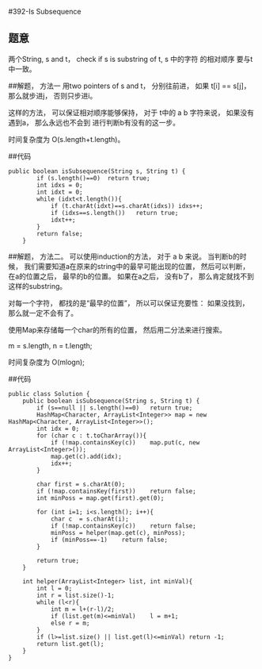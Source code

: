 #392-Is Subsequence
## 题意
两个String, s and t， check if s is substring of t, s 中的字符 的相对顺序 要与t中一致。

##解题， 方法一
用two pointers of s and t， 分别往前进， 如果 t[i] == s[j]， 那么就步进j， 否则只步进i。

这样的方法， 可以保证相对顺序能够保持， 对于 t中的 a b 字符来说， 如果没有遇到a， 那么永远也不会到 进行判断b有没有的这一步。

时间复杂度为 O(s.length+t.length)。

##代码
```
public boolean isSubsequence(String s, String t) {
        if (s.length()==0)  return true;
        int idxs = 0;
        int idxt = 0;
        while (idxt<t.length()){
            if (t.charAt(idxt)==s.charAt(idxs)) idxs++;
            if (idxs==s.length())   return true;
            idxt++;
        }
        return false;
    }
```

##解题， 方法二。
可以使用induction的方法， 对于 a b 来说。 当判断b的时候， 我们需要知道a在原来的string中的最早可能出现的位置， 然后可以判断， 在a的位置之后， 最早的b的位置。 如果在a之后， 没有b了， 那么肯定就找不到这样的substring。

对每一个字符， 都找的是“最早的位置”， 所以可以保证充要性： 如果没找到， 那么就一定不会有了。

使用Map来存储每一个char的所有的位置， 然后用二分法来进行搜索。

m = s.length, n = t.length;

时间复杂度为 O(mlogn);

##代码
```
public class Solution {
    public boolean isSubsequence(String s, String t) {
        if (s==null || s.length()==0)   return true;
        HashMap<Character, ArrayList<Integer>> map = new HashMap<Character, ArrayList<Integer>>();
        int idx = 0;
        for (char c : t.toCharArray()){
            if (!map.containsKey(c))    map.put(c, new ArrayList<Integer>());
            map.get(c).add(idx);
            idx++;
        }
        
        char first = s.charAt(0);
        if (!map.containsKey(first))    return false;
        int minPoss = map.get(first).get(0);
        
        for (int i=1; i<s.length(); i++){
            char c  = s.charAt(i);
            if (!map.containsKey(c))    return false;
            minPoss = helper(map.get(c), minPoss);
            if (minPoss==-1)    return false;
        }
        
        return true;
    }
    
    int helper(ArrayList<Integer> list, int minVal){
        int l = 0;
        int r = list.size()-1;
        while (l<r){
            int m = l+(r-l)/2;
            if (list.get(m)<=minVal)    l = m+1;
            else r = m;
        }
        if (l>=list.size() || list.get(l)<=minVal) return -1;
        return list.get(l);
    }
}
```